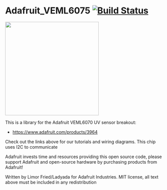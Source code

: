 # Adafruit_VEML6075 [![Build Status](https://travis-ci.org/adafruit/Adafruit_VEML6075.svg?branch=master)](https://travis-ci.org/adafruit/Adafruit_VEML6075)

<img src="https://cdn-shop.adafruit.com/970x728/3964-00.jpg" height="300"/>

This is a library for the Adafruit VEML6070 UV sensor breakout:
  * https://www.adafruit.com/products/3964
 
Check out the links above for our tutorials and wiring diagrams. This chip uses I2C to communicate

Adafruit invests time and resources providing this open source code, please support Adafruit and open-source hardware by purchasing products from Adafruit!

Written by Limor Fried/Ladyada for Adafruit Industries.
MIT license, all text above must be included in any redistribution